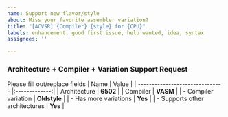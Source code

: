 ```yaml
---
name: Support new flavor/style
about: Miss your favorite assembler variation?
title: "[ACVSR] {Compiler} {style} for {CPU}"
labels: enhancement, good first issue, help wanted, idea, syntax
assignees: ''

---
```


### Architecture + Compiler + Variation Support Request
Please fill out/replace fields
| Name                                      | Value            | 
| ------------------------------- |:-------------:|
| Architecture                             | **6502**      |
| Compiler                                  | **VASM**     |
|  - Compiler variation                | **Oldstyle** |
|  - Has more variations              | **Yes**        |
|  - Supports other architectures | **Yes**        |
